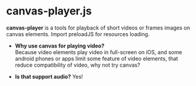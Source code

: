 # canvas-player.js

**canvas-player** is a tools for playback of short videos or frames images on canvas elements. Import preloadJS for resources loading. 

* **Why use canvas for playing video?**  
  Because video elements play video in full-screen on iOS, and some android phones or apps limit some feature of video elements, that reduce compatibility of video, why not try canvas? 

* **Is that support audio?**
  Yes!

